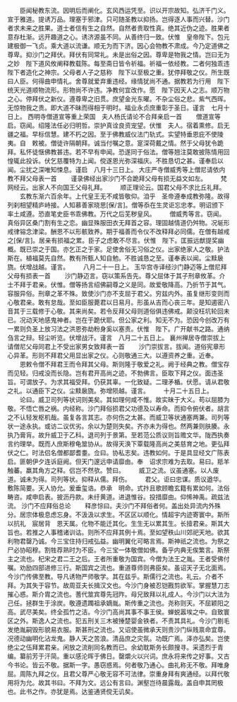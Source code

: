 <!-- { "loadSidebar": true } -->
　　臣闻秘教东流。因明后而阐化。玄风西运凭至。识以开宗故知。弘济千门义。宣于雅道。提诱万品。理塞于邪津。只可随圣教以抑扬。岂得逐人事而兴替。沙门者求未来之胜果。道士者信有生之自然。自然者贵取性真。绝其近伪之迹。胜果者意存杜渐。远开趣道之心。诱济源虽不同。从善终归一致。伏惟　皇帝陛下。包元建极御一飞贞。乘大道以流谦。顺无为而下济。因心会物教不肃成。今乃定道佛之尊卑。抑沙门之拜伏。拜伏有同常礼。未是出俗之因。尊卑是物我之情。岂曰无为之妙　陛下道风攸阐释教载陈。每至斋日皆令祈福。祈福一依经教。二者何独乖违　陛下者造化之神宗。父母者人子之慈称　陛下以至极之重。犹停拜敬之仪。所生既曰人臣。何得曲申情礼。舍尊就爱弃重违经。缘情犹尚不通。据教若为行用　陛下统天光道顺物流形。形物尚不许违。净教何宜改作。愿　陛下因天人之志。顺万物之心。停拜伏之新仪。遵尊卑之旧贯。庶望金光东曜。不杂尘俗之悲。紫气西晖。无惊物我之贵。即大道不昧而得相于明时。福业永贞庶重彰于圣日。谨言　七月十日上。
西明寺僧道宣等重上荣国　夫人杨氏请论不合拜亲启一首
　　僧道宣等启。窃闻。绍隆法任必归明哲。崇护真诠良资宠望。伏惟　夫人。宿着熏修。启无疆之福。早标信慧。建不朽之因。至于佛教威仪法门轨式。实望特垂恩庇不使陵夷。自　敕被。僧徒许隔朝拜。诚当付嘱之意。寔深荷戴之情。然于父母犹令跪拜。私怀徒惬佛教甚违。若不早有申闻。恐遂同于俗法。僧等翘注莫敢披陈情用回惶辄此投诉。伏乞慈覆特为上闻。傥遂恩光弥深福庆。不胜恳切之甚。谨奉启以闻。尘扰之深唯知悚息。谨启　八月十三日上。
大庄严寺僧威秀等上僧尼请依内教不拜父母表一首
　　谨录佛经出家沙门不合跪拜父母有损无益文如左。
　　梵网经云。出家人不向国王父母礼拜。
　　顺正理论云。国君父母不求比丘礼拜。
　　玄教东渐六百余年。上代皇王无不咸皆敬仰。洎乎　圣帝遵奉成教弥隆。故得列刹相望精庐峙接。人知慕善家晓思[保/言]。僧等忝在生灵讵忘忠孝。明诏颁下率土咸遵。恐直笔史臣书乖佛教。万代之后芜秽皇风。
　　僧威秀等言。窃闻。真俗异区桑门割有生之恋。幽显殊服田衣无拜首之容。理固越情道仍舛物。况埏形戒律镕念津梁。酬恩不以形骸致养。期于福善而令仪不改释拜必同儒。在僧有越戒之[保/言]。居亲有损福之累。臣子之虑敢不尽言。伏惟　陛下。匡振远猷提奖幽概。既已崇之于国。亦乞正之于家。足使舍俗无习俗之仪。出家绝家人之敬。护法斯在。植福莫先自然。教有所甄人知自勉。不胜诚恳之至。谨奉表以闻。尘黩扆旒。伏增战越。谨言。
　　八月二十一日上。
玉华宫寺译经沙门静迈等上僧尼拜父母有损表一首
　　沙门静迈言。窃以策系告先。尊父屈体于其子刑章攸革。介士不拜于君亲。伏惟。僧等扬言绍佛嗣尊之义是同。故爱敬降高。乃折节于其气。容服异俗。刑章之革不殊。致使沙门亦不支屈于君父。穷兹内外。虽复继形变则而心敬君亲。敢有怠哉。至如臣服薨君以日易月。形虽从吉而心丧三年。是知遏密八音其于三载修于心敬。其来尚矣。若令反拜父母则道俗俱违佛戒。颠没枉坑轮回未已。况动天地感鬼神者。岂在于跪伏耶。但公家之利。知无不为。恐因今创改万有一累则负圣上放习法之洪恩弥劫粉身奚以塞责。伏惟　陛下。广开献书之路。通纳刍言之辩。轻尘听览。伏增战汗。谨言　八月二十五日上。
襄州禅居寺僧崇拔上请僧尼父母同君上不受出家男女致拜表一首
　　沙门崇拔言。拔闻。道俗宪章形心异革。形则不拜君父用显出家之仪。心则敬通三大。以遵资养之重。近奉。
　　恩敕令僧不拜君王而令拜其父母。斯则隆于敬爱之礼。阙于经典之教。僧宝存而见轻。归戒没而长隐。岂有君开高尚之迹。不勃佛言。臣取下拜之仪。面违圣旨。可谓放子。为求其福受拜。仍获其辜。一化致疑。二理矛楯。伏愿。请从君敬之礼。以通臣下之仪。尘黩扆旒。弥增陨越。谨言。
　　十月二十五日上。
　　论曰。威卫司列等状词则美矣。其如理何咸不惟。故实昧于大义。苟以屈膝为敬。不悟亡唇之祸。内经称。沙门拜俗损君父功德及以寿命。而抑令俯伏者。胡言之不认轻发枢机哉。虽复各言其志。亦何伤之太甚。而威卫等状通塞两兼。司列等状一途永执。或访二议优劣。余以为楚则失矣。齐亦未为得也。然两兼则肤腠。永执乃膏肓。故升威卫于乙科。退司列于景第。至若范公质议则旨赡文华。陇西执奏言约理举。既而人庶斯穆龟筮协从。故得天涣下覃载隆高尚之美慈育之地。更弘拜伏之仁。时法侣名僧都鄙耆耋。佥曰。协私志矣。违教如何。于是具显经文广陈表启。匪朝伊夕连诉庭阙。但天门邃远申请靡由。奉　诏求宗难为去取。易曰。羝羊触蕃。羸其角方之释。侣岂不然欤。赞曰。
　　威卫之流。议虽通塞。以人废道。诚未为得。司列等状。抑释从儒。拜伤。
　　君父。讵曰忠谋。质议遒华。敷陈简要。天人协允。爰垂玺诰。恭承　明命。式抃且歌顾瞻玄籍有累如何。法俗畴咨。咸申启表。披沥丹款。未纡黄道。进退惟谷。投措靡由。仰悕神禹。疏兹法流。
沙门不应拜俗总论
　　释彦悰曰。夫沙门不拜俗者何。盖出处异流内外殊分。居宗体极息虑忘身。不汲汲以求生。不区区以顺化。情超宇内迹寄寰中。斯所以抗礼　宸居背　恩天属。化物不能迁其化。生生无以累其生。长撎君亲。斯其大旨也。若推之人事稽诸训诂。则所不应拜其例十焉。至如望秩山川郊祀天地。欲其利物君罄乃诚。今三宝住持归戒弘益。幽明翼化可略言焉。斯神祇之流也。为祭之尸必协昭穆。割牲荐熟时为不臣。今三宝一体敬僧如佛。备乎内典无俟繁言。斯祭主之流也。杞宋之君二王之后。王者所重敬为国宾。今僧为法王之胤。王者受佛付嘱。劝励四部进修三行。斯国宾之流也。重道尊师则弗臣矣。虽诏天子无北面焉。今沙门传佛至教。导凡诱物严师敬学。其在兹乎。斯儒行之流也。礼云。介者不拜。为其失于容节。故周亚夫长揖汉文也。今沙门身被忍铠戡剪欲军。掌握慧刀志摧心惑。斯介胄之流也。蓍代筮宾尊先冠阼。母兄致拜以礼成人。今沙门以大法为己任。拯群生于涂炭。敬遵遗躅祖承嫡胤。斯传重之流也。尧称则天。不屈颖阳之高。武尽美矣。终全孤竹之洁。今沙门高尚其事不事王侯。蝉蜕嚣埃之中。自致寰区之外。斯逸人之流也。犯五刑关三木被捶楚婴金铁者。不责其具礼。今沙门剔毛发绝胤嗣毁形貌易衣服。斯甚刑之流也。又诏使虽微承天则贵沙门纵贱禀命宜尊。况德动幽明化沾龙鬼。静人天之苦浪。清品庶之灾氛。功既广焉。泽亦弘矣。岂使绝尘之伍拜累君亲。闲放之流削同名教而已。余幼耽斯务长颇搜寻。采遗烈于青编。纂前芳于汗简。重以感沦晖于佛日。罄爝火以兴词。庶永将来传之好事。又古今书论。皆云不敬。据斯一字。愚窃惑焉。何者敬乃通心。曲礼称无不敬。拜唯身屈。周陈九拜之仪。且君父尊严心敬无容不可法律。崇重身拜有爽通经。以拜代敬用将为允。故其书曰。不拜为文。远公有言曰。渊壑岂待晨露哉。盖自申其罔极也。此书之作。亦犹是焉。达鉴通贤傥无讥矣。
